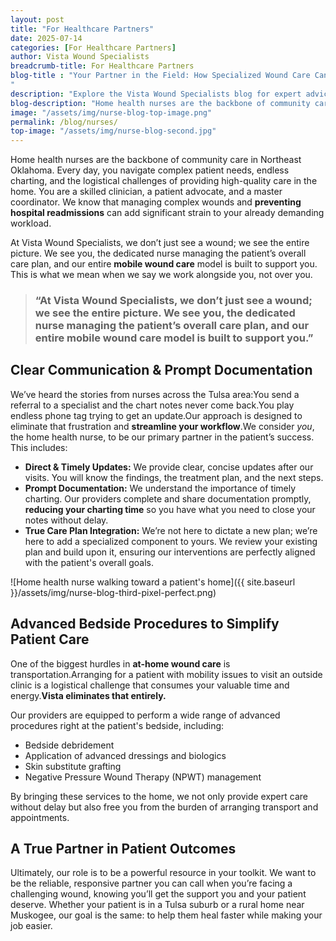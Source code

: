 ```yaml
---
layout: post
title: "For Healthcare Partners"
date: 2025-07-14
categories: [For Healthcare Partners]
author: Vista Wound Specialists
breadcrumb-title: For Healthcare Partners
blog-title : "Your Partner in the Field: How Specialized Wound Care Can Lighten Your Load
"
description: "Explore the Vista Wound Specialists blog for expert advice, patient resources, and valuable insights on healing complex wounds and navigating at-home care."
blog-description: "Home health nurses are the backbone of community care in Northeast Oklahoma. Every day, you navigate complex patient needs, endless charting, and the logistical challenges of providing high-quality care in the home. You are a skilled clinician, a patient advocate, and a master coordinator. We know that managing complex wounds and preventing hospital readmissions can add significant strain to your already demanding workload."
image: "/assets/img/nurse-blog-top-image.png"
permalink: /blog/nurses/
top-image: "/assets/img/nurse-blog-second.jpg"
---
```


Home health nurses are the backbone of community care in Northeast Oklahoma. Every day, you navigate complex patient needs, endless charting, and the logistical challenges of providing high-quality care in the home. You are a skilled clinician, a patient advocate, and a master coordinator. We know that managing complex wounds and **preventing hospital readmissions** can add significant strain to your already demanding workload.

<p class="mt-3">At Vista Wound Specialists, we don’t just see a wound; we see the entire picture. We see you, the dedicated nurse managing the patient’s overall care plan, and our entire <strong>mobile wound care</strong> model is built to support you. This is what we mean when we say we work alongside you, not over you.</p>

<div class="single-content">
<blockquote>
										<i class="far fa-quote-right"></i>
										<h3>“At Vista Wound Specialists, we don’t just see a wound; we see the entire picture. We see you, the dedicated nurse managing the patient’s overall care plan, and our entire <strong>mobile wound care</strong> model is built to support you.”</h3>
	</blockquote>
</div>

## Clear Communication & Prompt Documentation

We’ve heard the stories from nurses across the Tulsa area:You send a referral to a specialist and the chart notes never come back.You play endless phone tag trying to get an update.Our approach is designed to eliminate that frustration and **streamline your workflow**.We consider _you_, the home health nurse, to be our primary partner in the patient’s success. This includes:

<ul class="mission-c-list nurse-blog-list-ul">
            <li>
               <i class="far fa-check-circle" style="color: #141959"></i><strong>Direct & Timely Updates:</strong>  
  We provide clear, concise updates after our visits. You will know the findings, the treatment plan, and the next steps.
            </li>
            <li>
               <i class="far fa-check-circle" style="color: #141959"></i><strong>Prompt Documentation:</strong>  
  We understand the importance of timely charting. Our providers complete and share documentation promptly, <strong>reducing your charting time</strong> so you have what you need to close your notes without delay.
            </li>
            <li>
               <i class="far fa-check-circle" style="color: #141959"></i><strong>True Care Plan Integration:</strong>  
  We’re not here to dictate a new plan; we’re here to add a specialized component to yours. We review your existing plan and build upon it, ensuring our interventions are perfectly aligned with the patient's overall goals.
            </li>
          </ul>

![Home health nurse walking toward a patient's home]({{ site.baseurl }}/assets/img/nurse-blog-third-pixel-perfect.png)

## Advanced Bedside Procedures to Simplify Patient Care

One of the biggest hurdles in **at-home wound care** is transportation.Arranging for a patient with mobility issues to visit an outside clinic is a logistical challenge that consumes your valuable time and energy.**Vista eliminates that entirely.**

<p class="mt-3">
Our providers are equipped to perform a wide range of advanced procedures right at the patient's bedside, including:
</p>

<ul class="mission-c-list nurse-blog-list-ul">
            <li>
               <i class="far fa-check-circle" style="color: #141959"></i>Bedside debridement
            </li>
            <li>
               <i class="far fa-check-circle" style="color: #141959"></i>Application of advanced dressings and biologics
            </li>
            <li>
               <i class="far fa-check-circle" style="color: #141959"></i>Skin substitute grafting
            </li>
            <li>
               <i class="far fa-check-circle" style="color: #141959"></i>Negative Pressure Wound Therapy (NPWT) management
            </li>
          </ul>

By bringing these services to the home, we not only provide expert care without delay but also free you from the burden of arranging transport and appointments.

## A True Partner in Patient Outcomes

Ultimately, our role is to be a powerful resource in your toolkit. We want to be the reliable, responsive partner you can call when you’re facing a challenging wound, knowing you’ll get the support you and your patient deserve. Whether your patient is in a Tulsa suburb or a rural home near Muskogee, our goal is the same: to help them heal faster while making your job easier.
